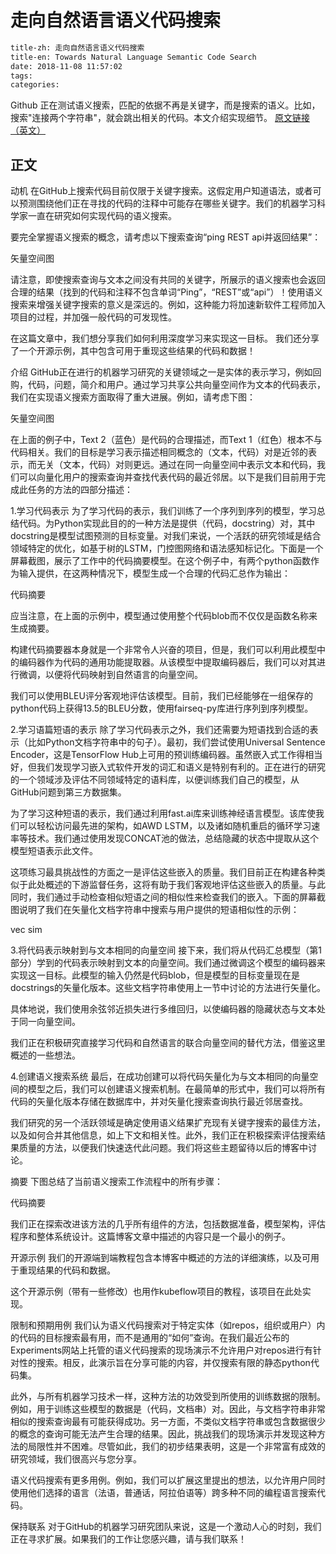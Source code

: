 # 走向自然语言语义代码搜索
```bash
title-zh: 走向自然语言语义代码搜索
title-en: Towards Natural Language Semantic Code Search
date: 2018-11-08 11:57:02
tags:
categories:
```

Github 正在测试语义搜索，匹配的依据不再是关键字，而是搜索的语义。比如，搜索"连接两个字符串"，就会跳出相关的代码。本文介绍实现细节。
[原文链接（英文）](https://githubengineering.com/towards-natural-language-semantic-code-search/)

## 正文

动机
在GitHub上搜索代码目前仅限于关键字搜索。这假定用户知道语法，或者可以预测围绕他们正在寻找的代码的注释中可能存在哪些关键字。我们的机器学习科学家一直在研究如何实现代码的语义搜索。

要完全掌握语义搜索的概念，请考虑以下搜索查询“ping REST api并返回结果”：

矢量空间图

请注意，即使搜索查询与文本之间没有共同的关键字，所展示的语义搜索也会返回合理的结果（找到的代码和注释不包含单词“Ping”，“REST”或“api”）！使用语义搜索来增强关键字搜索的意义是深远的。例如，这种能力将加速新软件工程师加入项目的过程，并加强一般代码的可发现性。

在这篇文章中，我们想分享我们如何利用深度学习来实现这一目标。 我们还分享了一个开源示例，其中包含可用于重现这些结果的代码和数据！

介绍
GitHub正在进行的机器学习研究的关键领域之一是实体的表示学习，例如回购，代码，问题，简介和用户。通过学习共享公共向量空间作为文本的代码表示，我们在实现语义搜索方面取得了重大进展。例如，请考虑下图：

矢量空间图

在上面的例子中，Text 2（蓝色）是代码的合理描述，而Text 1（红色）根本不与代码相关。我们的目标是学习表示描述相同概念的（文本，代码）对是近邻的表示，而无关（文本，代码）对则更远。通过在同一向量空间中表示文本和代码，我们可以向量化用户的搜索查询并查找代表代码的最近邻居。以下是我们目前用于完成此任务的方法的四部分描述：

1.学习代码表示
为了学习代码的表示，我们训练了一个序列到序列的模型，学习总结代码。为Python实现此目的的一种方法是提供（代码，docstring）对，其中docstring是模型试图预测的目标变量。对我们来说，一个活跃的研究领域是结合领域特定的优化，如基于树的LSTM，门控图网络和语法感知标记化。下面是一个屏幕截图，展示了工作中的代码摘要模型。在这个例子中，有两个python函数作为输入提供，在这两种情况下，模型生成一个合理的代码汇总作为输出：

代码摘要

应当注意，在上面的示例中，模型通过使用整个代码blob而不仅仅是函数名称来生成摘要。

构建代码摘要器本身就是一个非常令人兴奋的项目，但是，我们可以利用此模型中的编码器作为代码的通用功能提取器。从该模型中提取编码器后，我们可以对其进行微调，以便将代码映射到自然语言的向量空间。

我们可以使用BLEU评分客观地评估该模型。目前，我们已经能够在一组保存的python代码上获得13.5的BLEU分数，使用fairseq-py库进行序列到序列模型。

2.学习语篇短语的表示
除了学习代码表示之外，我们还需要为短语找到合适的表示（比如Python文档字符串中的句子）。最初，我们尝试使用Universal Sentence Encoder，这是TensorFlow Hub上可用的预训练编码器。虽然嵌入式工作得相当好，但我们发现学习嵌入式软件开发的词汇和语义是特别有利的。正在进行的研究的一个领域涉及评估不同领域特定的语料库，以便训练我们自己的模型，从GitHub问题到第三方数据集。

为了学习这种短语的表示，我们通过利用fast.ai库来训练神经语言模型。该库使我们可以轻松访问最先进的架构，如AWD LSTM，以及诸如随机重启的循环学习速率等技术。我们通过使用发现CONCAT池的做法，总结隐藏的状态中提取从这个模型短语表示此文件。

这项练习最具挑战性的方面之一是评估这些嵌入的质量。我们目前正在构建各种类似于此处概述的下游监督任务，这将有助于我们客观地评估这些嵌入的质量。与此同时，我们通过手动检查相似短语之间的相似性来检查我们的嵌入。下面的屏幕截图说明了我们在矢量化文档字符串中搜索与用户提供的短语相似性的示例：

vec sim

3.将代码表示映射到与文本相同的向量空间
接下来，我们将从代码汇总模型（第1部分）学到的代码表示映射到文本的向量空间。我们通过微调这个模型的编码器来实现这一目标。此模型的输入仍然是代码blob，但是模型的目标变量现在是docstrings的矢量化版本。这些文档字符串使用上一节中讨论的方法进行矢量化。

具体地说，我们使用余弦邻近损失进行多维回归，以使编码器的隐藏状态与文本处于同一向量空间。

我们正在积极研究直接学习代码和自然语言的联合向量空间的替代方法，借鉴这里概述的一些想法。

4.创建语义搜索系统
最后，在成功创建可以将代码矢量化为与文本相同的向量空间的模型之后，我们可以创建语义搜索机制。在最简单的形式中，我们可以将所有代码的矢量化版本存储在数据库中，并对矢量化搜索查询执行最近邻居查找。

我们研究的另一个活跃领域是确定使用语义结果扩充现有关键字搜索的最佳方法，以及如何合并其他信息，如上下文和相关性。此外，我们正在积极探索评估搜索结果质量的方法，以便我们快速迭代此问题。我们将这些主题留待以后的博客中讨论。

摘要
下图总结了当前语义搜索工作流程中的所有步骤：

代码摘要

我们正在探索改进该方法的几乎所有组件的方法，包括数据准备，模型架构，评估程序和整体系统设计。这篇博客文章中描述的内容只是一个最小的例子。

开源示例
我们的开源端到端教程包含本博客中概述的方法的详细演练，以及可用于重现结果的代码和数据。

这个开源示例（带有一些修改）也用作kubeflow项目的教程，该项目在此处实现。

限制和预期用例
我们认为语义代码搜索对于特定实体（如repos，组织或用户）内的代码的目标搜索最有用，而不是通用的“如何”查询。在我们最近公布的Experiments网站上托管的语义代码搜索的现场演示不允许用户对repos进行有针对性的搜索。相反，此演示旨在分享可能的内容，并仅搜索有限的静态python代码集。

此外，与所有机器学习技术一样，这种方法的功效受到所使用的训练数据的限制。例如，用于训练这些模型的数据是（代码，文档串）对。因此，与文档字符串非常相似的搜索查询最有可能获得成功。另一方面，不类似文档字符串或包含数据很少的概念的查询可能无法产生合理的结果。因此，挑战我们的现场演示并发现这种方法的局限性并不困难。尽管如此，我们的初步结果表明，这是一个非常富有成效的研究领域，我们很高兴与您分享。

语义代码搜索有更多用例。例如，我们可以扩展这里提出的想法，以允许用户同时使用他们选择的语言（法语，普通话，阿拉伯语等）跨多种不同的编程语言搜索代码。

保持联系
对于GitHub的机器学习研究团队来说，这是一个激动人心的时刻，我们正在寻求扩展。如果我们的工作让您感兴趣，请与我们联系！